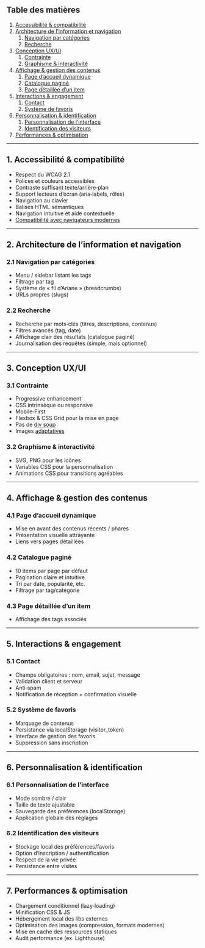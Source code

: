 ## Table des matières

1. [Accessibilité & compatibilité](#11-accessibilit%C3%A9--compatibilit%C3%A9)  
2. [Architecture de l’information et navigation](#2-architecture-de-linformation-et-navigation)  
   1. [Navigation par catégories](#21-navigation-par-catégories)  
   2. [Recherche](#22-recherche)  
3. [Conception UX/UI](#3-conception-uxui)  
   1. [Contrainte](#31-contrainte)  
   2. [Graphisme & interactivité](#32-graphisme--interactivit%C3%A9)  
4. [Affichage & gestion des contenus](#4-affichage--gestion-des-contenus)  
   1. [Page d’accueil dynamique](#41-page-daccueil-dynamique)  
   2. [Catalogue paginé](#42-catalogue-pagin%C3%A9)  
   3. [Page détaillée d’un item](#43-page-détaillée-dun-item)  
5. [Interactions & engagement](#5-interactions--engagement)  
   1. [Contact](#51-contact)  
   2. [Système de favoris](#52-système-de-favoris)  
6. [Personnalisation & identification](#6-personnalisation--identification)  
   1. [Personnalisation de l’interface](#61-personnalisation-de-linterface)  
   2. [Identification des visiteurs](#62-identification-des-visiteurs)  
7. [Performances & optimisation](#7-performances--optimisation)  

---

## 1. Accessibilité & compatibilité  
- Respect du WCAG 2.1  
- Polices et couleurs accessibles  
- Contraste suffisant texte/arrière‑plan  
- Support lecteurs d’écran (aria‑labels, rôles)  
- Navigation au clavier  
- Balises HTML sémantiques  
- Navigation intuitive et aide contextuelle  
- [Compatibilité avec navigateurs modernes](/more/browser_compatibility.md)  

---

## 2. Architecture de l’information et navigation

### 2.1 Navigation par catégories  
- Menu / sidebar listant les tags  
- Filtrage par tag  
- Système de « fil d’Ariane » (breadcrumbs)  
- URLs propres (slugs)  

### 2.2 Recherche  
- Recherche par mots‑clés (titres, descriptions, contenus)  
- Filtres avancés (tag, date)  
- Affichage clair des résultats (catalogue paginé)  
- Journalisation des requêtes (simple, mais optionnel) 

---

## 3. Conception UX/UI

### 3.1 Contrainte  
- Progressive enhancement  
- CSS intrinsèque ou responsive  
- Mobile‑First  
- Flexbox & CSS Grid pour la mise en page  
- Pas de [div soup](/more/div_soup.md)  
- Images [adaptatives](/more/images_adaptive.md)  

### 3.2 Graphisme & interactivité  
- SVG, PNG pour les icônes  
- Variables CSS pour la personnalisation  
- Animations CSS pour transitions agréables  

---

## 4. Affichage & gestion des contenus

### 4.1 Page d’accueil dynamique  
- Mise en avant des contenus récents / phares  
- Présentation visuelle attrayante  
- Liens vers pages détaillées  

### 4.2 Catalogue paginé  
- 10 items par page par défaut  
- Pagination claire et intuitive  
- Tri par date, popularité, etc.  
- Filtrage par tag/catégorie  

### 4.3 Page détaillée d’un item  
- Affichage des tags associés  

---

## 5. Interactions & engagement

### 5.1 Contact  
- Champs obligatoires : nom, email, sujet, message  
- Validation client et serveur  
- Anti‑spam  
- Notification de réception + confirmation visuelle  

### 5.2 Système de favoris  
- Marquage de contenus  
- Persistance via localStorage (visitor_token)  
- Interface de gestion des favoris  
- Suppression sans inscription  

---

## 6. Personnalisation & identification

### 6.1 Personnalisation de l’interface  
- Mode sombre / clair  
- Taille de texte ajustable  
- Sauvegarde des préférences (localStorage)  
- Application globale des réglages  

### 6.2 Identification des visiteurs  
- Stockage local des préférences/favoris  
- Option d’inscription / authentification  
- Respect de la vie privée  
- Persistance entre visites  

---

## 7. Performances & optimisation  
- Chargement conditionnel (lazy‑loading)  
- Minification CSS & JS  
- Hébergement local des libs externes  
- Optimisation des images (compression, formats modernes)  
- Mise en cache des ressources statiques  
- Audit performance (ex. Lighthouse)  
